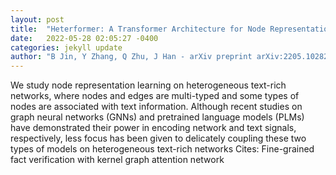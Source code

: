 ```yaml
---
layout: post
title:  "Heterformer: A Transformer Architecture for Node Representation Learning on Heterogeneous Text-Rich Networks"
date:   2022-05-28 02:05:27 -0400
categories: jekyll update
author: "B Jin, Y Zhang, Q Zhu, J Han - arXiv preprint arXiv:2205.10282, 2022"
---
```

We study node representation learning on heterogeneous text-rich networks, where nodes and edges are multi-typed and some types of nodes are associated with text information. Although recent studies on graph neural networks (GNNs) and pretrained language models (PLMs) have demonstrated their power in encoding network and text signals, respectively, less focus has been given to delicately coupling these two types of models on heterogeneous text-rich networks  Cites: Fine-grained fact verification with kernel graph attention network
